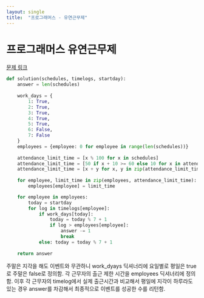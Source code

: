 ```yaml
---
layout: single
title:  "프로그래머스 - 유연근무제"
---
```


# 프로그래머스 유연근무제

[문제 링크](https://school.programmers.co.kr/learn/courses/30/lessons/388351)

```python
def solution(schedules, timelogs, startday):
    answer = len(schedules)
    
    work_days = {
        1: True,
        2: True,
        3: True,
        4: True,
        5: True,
        6: False,
        7: False
    }
    employees = {employee: 0 for employee in range(len(schedules))}
    
    attendance_limit_time = [x % 100 for x in schedules]
    attendance_limit_time = [50 if x + 10 >= 60 else 10 for x in attendance_limit_time]
    attendance_limit_time = [x + y for x, y in zip(attendance_limit_time, schedules)]
    
    for employee, limit_time in zip(employees, attendance_limit_time):
        employees[employee] = limit_time

    for employee in employees:
        today = startday
        for log in timelogs[employee]:
            if work_days[today]:
                today = today % 7 + 1
                if log > employees[employee]:
                    answer -= 1
                    break
            else: today = today % 7 + 1
    
    return answer
```

주말은 지각을 해도 이벤트와 무관하니 work_dyays 딕셔너리에 요일별로 평일은 true로 주말은 false로 정의함. 각 근무자의 출근 제한 시간을 employees 딕셔너리에 정의함. 이후 각 근무자의 timelog에서 실제 출근시간과 비교해서 평일에 지각이 하루라도 있는 경우 answer를 차감해서 최종적으로 이벤트를 성공한 수를 리턴함.
